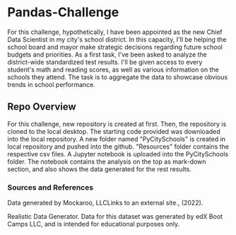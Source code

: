 # Pandas-Challenge
  For this challenge, hypothetically, I have been appointed as the new Chief Data Scientist in my city's school district. In this capacity, I'll be helping the school board and mayor make strategic decisions regarding future school budgets and priorities.
  As a first task, I've been asked to analyze the district-wide standardized test results. I'll be given access to every student's math and reading scores, as well as various information on the schools they attend. The task is to aggregate the data to showcase obvious trends in school performance.
  
## Repo Overview
  For this challenge, new repository is created at first. Then, the repository is cloned to the local desktop. The starting code provided was downloaded into the local repository. A new folder named "PyCitySchools" is created in local repository and pushed into the github. "Resources" folder contains the respective csv files.  A Jupyter notebook is uploaded into the PyCitySchools folder. The notebook contains the analysis on the top as mark-down section, and also shows the data generated for the rest results.

### Sources and References
  Data generated by Mockaroo, LLCLinks to an external site., (2022). 
  
  Realistic Data Generator. Data for this dataset was generated by edX Boot Camps LLC, and is intended for educational    purposes only.
